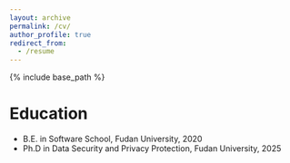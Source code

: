 ```yaml
---
layout: archive
permalink: /cv/
author_profile: true
redirect_from:
  - /resume
---
```


{% include base_path %}

Education
======
* B.E. in Software School, Fudan University, 2020
* Ph.D in Data Security and Privacy Protection, Fudan University, 2025
